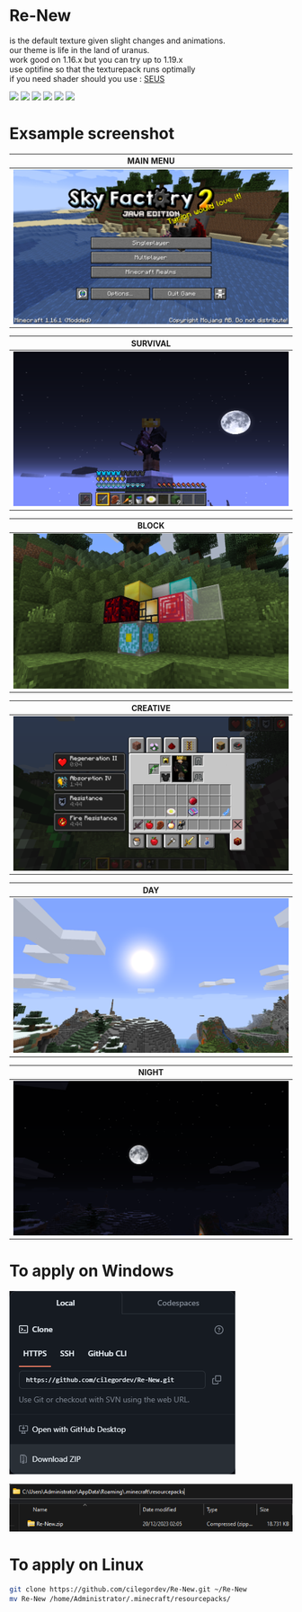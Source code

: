# Re-New
is the default texture given slight changes and animations. </br>
our theme is life in the land of uranus. </br>
work good on 1.16.x but you can try up to 1.19.x </br>
use optifine so that the texturepack runs optimally </br>
if you need shader should you use : [SEUS](https://www.sonicether.com/seus/)

<img src="https://minecraft.wiki/images/Grass_Block_JE7_BE6.png?424c1" width="32"/> <img src="https://minecraft.wiki/images/Block_of_Netherite_JE1_BE1.png?7e0a3" width="32"/> <img src="https://minecraft.wiki/images/Block_of_Amethyst_JE3_BE1.png?14501" width="32"/> <img src="https://minecraft.wiki/images/Cobbled_Deepslate.png?86523" width="32"/> <img src="https://minecraft.wiki/images/Sculk_JE1_BE1.png?2ac8e&format=original" width="32"/> <img src="https://minecraft.wiki/images/End_Gateway.gif?00b00" width="32"/> 

# Exsample screenshot

|  MAIN MENU  |
|---------|
|  ![](src/menu.png)  |

|  SURVIVAL  |
|---------|
|  ![](src/survival.png)  |

|  BLOCK  |
|---------|
|  ![](src/block.png)  |

|  CREATIVE  |
|---------|
|  ![](src/creative.png)  |

|  DAY  |
|---------|
|  ![](src/day.png)  |

|  NIGHT  |
|---------|
|  ![](src/night.png)  |

# To apply on Windows
![](src/windows.png)

![](src/windows-folder.png)

# To apply on Linux
```zsh
git clone https://github.com/cilegordev/Re-New.git ~/Re-New
mv Re-New /home/Administrator/.minecraft/resourcepacks/
```
